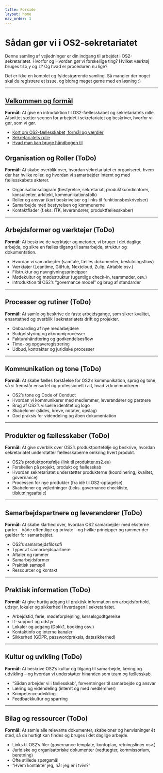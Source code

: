 ```yaml
---
title: Forside
layout: home
nav_order: 1
---
```


# Sådan gør vi i OS2-sekretariatet

Denne samling af vejledninger er din indgang til arbejdet i OS2-sekretariatet. Hvorfor og Hvordan gør vi forskellige ting? Hvilket værktøj bruges til x,y og z? Og hvad er proceduren nu lige?

Det er ikke en komplet og fyldestgørende samling. Så mangler der noget skal du registrere et issue, og bidrag meget gerne med en løsning :)

---

## [Velkommen og formål](./welcome_and_purpose)

**Formål:** At give en introduktion til OS2-fællesskabet og sekretariatets rolle. Afsnittet sætter scenen for arbejdet i sekretariatet og beskriver, hvorfor vi gør, som vi gør.

- [Kort om OS2-fællesskabet, formål og værdier](./welcome_and_purpose#kort-om-os2-faellesskabet-formaal-og-vaerdier)
- [Sekretariatets rolle](./welcome_and_purpose#sekretariatets-rolle)
- [Hvad man kan bruge håndbogen til](./welcome_and_purpose#hvad-man-kan-bruge-haandbogen-til)


## Organisation og Roller (ToDo)

**Formål:** At skabe overblik over, hvordan sekretariatet er organiseret, hvem der har hvilke roller, og hvordan vi samarbejder internt og med fællesskabets aktører.

- Organisationsdiagram (bestyrelse, sekretariat, produktkoordinatorer, konsulenter, arkitekt, kommunikationsfolk)
- Roller og ansvar (kort beskrivelser og links til funktionsbeskrivelser)
- Samarbejde med bestyrelsen og kommunerne
- Kontaktflader (f.eks. ITK, leverandører, produktfællesskaber)

---

## Arbejdsformer og værktøjer (ToDo)

**Formål:** At beskrive de værktøjer og metoder, vi bruger i det daglige arbejde, og sikre en fælles tilgang til samarbejde, struktur og dokumentation.

- Hvordan vi samarbejder (samtale, fælles dokumenter, beslutningsflow)
- Værktøjer (Leantime, GitHub, Nextcloud, Zulip, Airtable osv.)
- Filstruktur og navngivningsprincipper
- Mødekultur og mødestruktur (ugentlige check-in, teammøder, osv.)
- Introduktion til OS2’s “governance model” og brug af standarder

---

## Processer og rutiner (ToDo)

**Formål:** At samle og beskrive de faste arbejdsgange, som sikrer kvalitet, ensartethed og overblik i sekretariatets drift og projekter.

- Onboarding af nye medarbejdere
- Budgetstyring og økonomiprocesser
- Fakturahåndtering og godkendelsesflow
- Time- og opgaveregistrering
- Udbud, kontrakter og juridiske processer

---

## Kommunikation og tone (ToDo)

**Formål:** At skabe fælles forståelse for OS2’s kommunikation, sprog og tone, så vi fremstår ensartet og professionelt i alt, hvad vi kommunikerer.

- OS2’s tone og Code of Conduct
- Hvordan vi kommunikerer med medlemmer, leverandører og partnere
- Brug af OS2’s visuelle identitet og logo
- Skabeloner (slides, breve, notater, opslag)
- God praksis for videndeling og åben dokumentation

---

## Produkter og fællesskaber (ToDo)

**Formål:** At give overblik over OS2’s produktportefølje og beskrive, hvordan sekretariatet understøtter fællesskaberne omkring hvert produkt.

- OS2’s produktportefølje (link til produkter.os2.eu)
- Forskellen på projekt, produkt og fællesskab
- Hvordan sekretariatet understøtter produkterne (koordinering, kvalitet, governance)
- Processen for nye produkter (fra idé til OS2-optagelse)
- Skabeloner og vejledninger (f.eks. governance checkliste, tilslutningsaftale)

---

## Samarbejdspartnere og leverandører (ToDo)

**Formål:** At skabe klarhed over, hvordan OS2 samarbejder med eksterne parter – både offentlige og private – og hvilke principper og rammer der gælder for samarbejdet.

- OS2’s samarbejdsfilosofi  
- Typer af samarbejdspartnere  
- Aftaler og rammer  
- Samarbejdsformer  
- Praktisk samspil  
- Ressourcer og kontakt

---

## Praktisk information (ToDo)

**Formål:** At give hurtig adgang til praktisk information om arbejdsforhold, udstyr, lokaler og sikkerhed i hverdagen i sekretariatet.

- Arbejdstid, ferie, mødeforplejning, kørselsgodtgørelse
- IT-support og udstyr
- Lokaler og adgang (Dokk1, booking osv.)
- Kontaktinfo og interne kanaler
- Sikkerhed (GDPR, passwordpraksis, datasikkerhed)

---

## Kultur og uvikling (ToDo)

**Formål:** At beskrive OS2’s kultur og tilgang til samarbejde, læring og udvikling – og hvordan vi understøtter hinanden som team og fællesskab.

- “Sådan arbejder vi i fællesskab”, forventninger til samarbejde og ansvar
- Læring og videndeling (internt og med medlemmer)
- Kompetenceudvikling
- Feedbackkultur og sparring

---

## Bilag og ressourcer (ToDo)

**Formål:** At samle alle relevante dokumenter, skabeloner og henvisninger ét sted, så de hurtigt kan findes og bruges i det daglige arbejde.

- Links til OS2’s filer (governance template, kontoplan, retningslinjer osv.)
- Juridiske og organisatoriske dokumenter (vedtægter, kommissorium, beretning)
- Ofte stillede spørgsmål
- “Hvem kontakter jeg, når jeg er i tvivl?”
